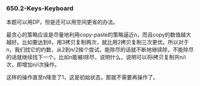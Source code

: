 ### 650.2-Keys-Keyboard

本题可以用DP，但是还可以用空间更省的办法。

最贪心的策略应该是尽量地利用copy-paste的策略逼近n，而且copy的数值越大越好。比如要达到6，用3拷贝复制两次，就比用2拷贝复制三次更优。所以对于n，我们找它的约数，从2到n/2挨个尝试，能除尽的话就不断地继续除，不能除尽的话就继续找下一个。比如n能被i除尽，说明什么，说明可以将i拷贝复制共n/i次，即增加n/i次操作。

这样的操作直至n降至了1，这是初始状态，那就不需要再操作了。
